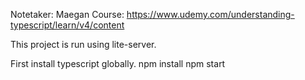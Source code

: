 Notetaker: Maegan
Course: https://www.udemy.com/understanding-typescript/learn/v4/content

This project is run using lite-server.

First install typescript globally.
npm install
npm start